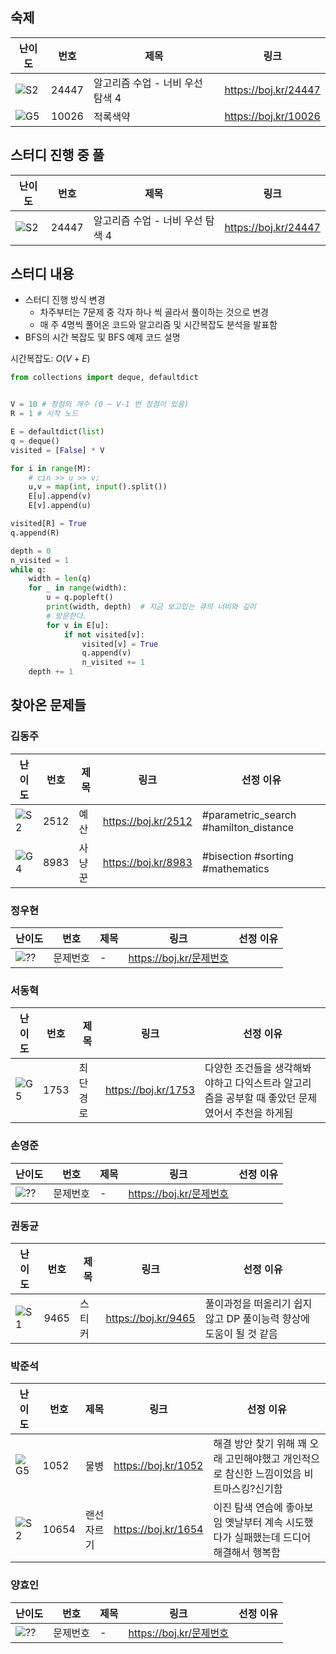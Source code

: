 ## 숙제

| 난이도 | 번호  | 제목                             | 링크                   |
| ------ | ----- | -------------------------------- | ---------------------- |
| ![S2]  | 24447 | 알고리즘 수업 - 너비 우선 탐색 4 | <https://boj.kr/24447> |
| ![G5]  | 10026 | 적록색약                         | <https://boj.kr/10026> |

## 스터디 진행 중 풀

| 난이도 | 번호  | 제목                             | 링크                   |
| ------ | ----- | -------------------------------- | ---------------------- |
| ![S2]  | 24447 | 알고리즘 수업 - 너비 우선 탐색 4 | <https://boj.kr/24447> |

## 스터디 내용

-   스터디 진행 방식 변경
    -   차주부터는 7문제 중 각자 하나 씩 골라서 풀이하는 것으로 변경
    -   매 주 4명씩 풀어온 코드와 알고리즘 및 시간복잡도 분석을 발표함
-   BFS의 시간 복잡도 및 BFS 예제 코드 설명

시간복잡도: $O(V+E)$

```python
from collections import deque, defaultdict


V = 10 # 정점의 개수 (0 ~ V-1 번 정점이 있음)
R = 1 # 시작 노드

E = defaultdict(list)
q = deque()
visited = [False] * V

for i in range(M):
    # cin >> u >> v;
    u,v = map(int, input().split())
    E[u].append(v)
    E[v].append(u)

visited[R] = True
q.append(R)

depth = 0
n_visited = 1
while q:
    width = len(q)
    for _ in range(width):
        u = q.popleft()
        print(width, depth)  # 지금 보고있는 큐의 너비와 깊이
        # 방문한다.
        for v in E[u]:
            if not visited[v]:
                visited[v] = True
                q.append(v)
                n_visited += 1
    depth += 1
```

## 찾아온 문제들

### 김동주

| 난이도 | 번호 | 제목   | 링크                  | 선정 이유                             |
| ------ | ---- | ------ | --------------------- | ------------------------------------- |
| ![S2]  | 2512 | 예산   | <https://boj.kr/2512> | #parametric_search #hamilton_distance |
| ![G4]  | 8983 | 사냥꾼 | <https://boj.kr/8983> | #bisection #sorting #mathematics      |

### 정우현

| 난이도 | 번호     | 제목 | 링크                      | 선정 이유 |
| ------ | -------- | ---- | ------------------------- | --------- |
| ![??]  | 문제번호 | -    | <https://boj.kr/문제번호> |           |

### 서동혁

| 난이도 | 번호     | 제목 | 링크                      | 선정 이유 |
| ------ | -------- | ---- | ------------------------- | --------- |
| ![G5]  | 1753 | 최단경로    | <https://boj.kr/1753> | 다양한 조건들을 생각해봐야하고 다익스트라 알고리즘을 공부할 때 좋았던 문제였어서 추천을 하게됨      |

### 손영준

| 난이도 | 번호     | 제목 | 링크                      | 선정 이유 |
| ------ | -------- | ---- | ------------------------- | --------- |
| ![??]  | 문제번호 | -    | <https://boj.kr/문제번호> |           |

### 권동균

| 난이도 | 번호     | 제목 | 링크                      | 선정 이유 |
| ------ | -------- | ---- | ------------------------- | --------- |
| ![S1]  | 9465 | 스티커 | <https://boj.kr/9465> | 풀이과정을 떠올리기 쉽지않고 DP 풀이능력 향상에 도움이 될 것 같음 |

### 박준석

| 난이도 | 번호     | 제목 | 링크                      | 선정 이유 |
| ------ | -------- | ---- | ------------------------- | --------- |
| ![G5]  | 1052 | 물병 | <https://boj.kr/1052> |  해결 방안 찾기 위해 꽤 오래 고민해야했고 개인적으로 참신한 느낌이었음 비트마스킹?신기함  |
| ![S2]  | 10654 | 랜선자르기 | <https://boj.kr/1654> |  이진 탐색 연습에 좋아보임 옛날부터 계속 시도했다가 실패했는데 드디어 해결해서 행복함  |

### 양효인

| 난이도 | 번호     | 제목 | 링크                      | 선정 이유 |
| ------ | -------- | ---- | ------------------------- | --------- |
| ![??]  | 문제번호 | -    | <https://boj.kr/문제번호> |           |

<!-- solved.ac 문제 난이도 별 태그 이미지 -->

[P1]: https://d2gd6pc034wcta.cloudfront.net/tier/20.svg
[P2]: https://d2gd6pc034wcta.cloudfront.net/tier/19.svg
[P3]: https://d2gd6pc034wcta.cloudfront.net/tier/18.svg
[P4]: https://d2gd6pc034wcta.cloudfront.net/tier/17.svg
[P5]: https://d2gd6pc034wcta.cloudfront.net/tier/16.svg
[G1]: https://d2gd6pc034wcta.cloudfront.net/tier/15.svg
[G2]: https://d2gd6pc034wcta.cloudfront.net/tier/14.svg
[G3]: https://d2gd6pc034wcta.cloudfront.net/tier/13.svg
[G4]: https://d2gd6pc034wcta.cloudfront.net/tier/12.svg
[G5]: https://d2gd6pc034wcta.cloudfront.net/tier/11.svg
[S1]: https://d2gd6pc034wcta.cloudfront.net/tier/10.svg
[S2]: https://d2gd6pc034wcta.cloudfront.net/tier/9.svg
[S3]: https://d2gd6pc034wcta.cloudfront.net/tier/8.svg
[S4]: https://d2gd6pc034wcta.cloudfront.net/tier/7.svg
[S5]: https://d2gd6pc034wcta.cloudfront.net/tier/6.svg
[??]: https://d2gd6pc034wcta.cloudfront.net/tier/0.svg
